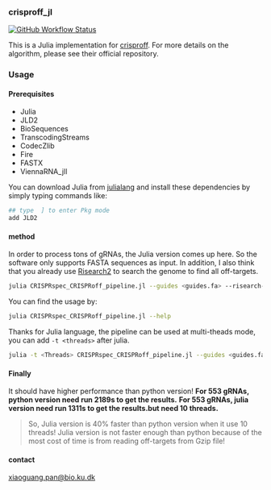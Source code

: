 ### crisproff_jl

[![GitHub Workflow Status](https://img.shields.io/github/actions/workflow/status/panxiaoguang/crisproff_jl/main.yml)](https://github.com/panxiaoguang/crisproff_jl/actions/workflows/main.yml)

This is a Julia implementation for [crisproff](https://github.com/RTH-tools/crisproff). For more details on the algorithm, please see their official repository.

### Usage 

#### Prerequisites

- Julia 
- JLD2
- BioSequences
- TranscodingStreams
- CodecZlib
- Fire
- FASTX
- ViennaRNA_jll

You can download Julia from [julialang](https://julialang.org/downloads/) and install these dependencies by simply typing commands like:

```julia
## type  ] to enter Pkg mode 
add JLD2
```

#### method 
In order to process tons of gRNAs, the Julia version comes up here. So the software only supports FASTA sequences as input. In addition, I also think that you already use [Risearch2](https://rth.dk/resources/risearch/) to search the genome to find all off-targets.

```bash
julia CRISPRspec_CRISPRoff_pipeline.jl --guides <guides.fa> --risearch-results-folder <folder> --CRISPRoff-scores-folder <folder> --specificity-report <file>
```

You can find the usage by:

```bash
julia CRISPRspec_CRISPRoff_pipeline.jl --help
```

Thanks for Julia language, the pipeline can be used at multi-theads mode, you can add `-t <threads>` after julia.

```bash
julia -t <Threads> CRISPRspec_CRISPRoff_pipeline.jl --guides <guides.fa> --risearch-results-folder <folder> --CRISPRoff-scores-folder <folder> --specificity-report <file>
```

#### Finally

It should have higher performance than python version!
**For 553 gRNAs, python version need run 2189s to get the results.**
**For 553 gRNAs, julia version need run 1311s to get the results.but need 10 threads.**

> So, Julia version is 40% faster than python version when it use 10 threads! Julia version is not faster enough than python because of the most cost of time is from reading off-targets from Gzip file!

#### contact

xiaoguang.pan@bio.ku.dk

